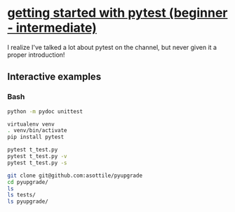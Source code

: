 # [getting started with pytest (beginner - intermediate)](https://youtu.be/mzlH8lp4ISA)

I realize I've talked a lot about pytest on the channel, but never given it a proper introduction!

## Interactive examples

### Bash

```bash
python -m pydoc unittest

virtualenv venv
. venv/bin/activate
pip install pytest

pytest t_test.py
pytest t_test.py -v
pytest t_test.py -s

git clone git@github.com:asottile/pyupgrade
cd pyupgrade/
ls
ls tests/
ls pyupgrade/
```
